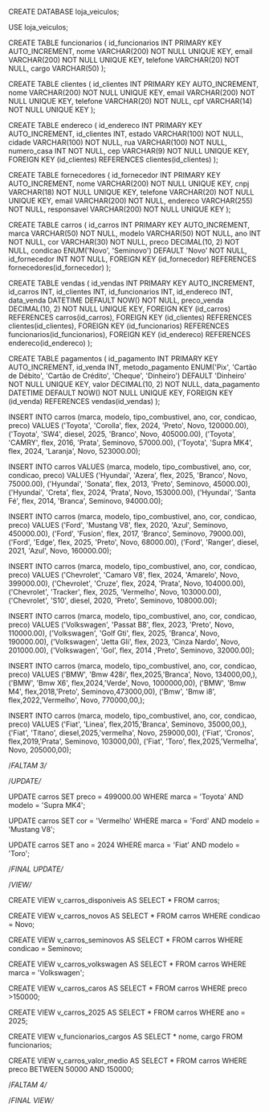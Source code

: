 CREATE DATABASE loja_veiculos;

USE loja_veiculos;

CREATE TABLE funcionarios (
id_funcionarios INT PRIMARY KEY AUTO_INCREMENT,
nome VARCHAR(200) NOT NULL UNIQUE KEY,
email VARCHAR(200) NOT NULL UNIQUE KEY,
telefone VARCHAR(20) NOT NULL,
cargo VARCHAR(50)
);

CREATE TABLE clientes (
id_clientes INT PRIMARY KEY AUTO_INCREMENT,
nome VARCHAR(200) NOT NULL UNIQUE KEY,
email VARCHAR(200) NOT NULL UNIQUE KEY,
telefone VARCHAR(20) NOT NULL,
cpf VARCHAR(14) NOT NULL UNIQUE KEY
);

CREATE TABLE endereco (
id_endereco INT PRIMARY KEY AUTO_INCREMENT,
id_clientes INT,
estado VARCHAR(100)  NOT NULL,
cidade VARCHAR(100)  NOT NULL,
rua VARCHAR(100)  NOT NULL,
numero_casa INT  NOT NULL,
cep VARCHAR(9) NOT NULL UNIQUE KEY,
FOREIGN KEY (id_clientes) REFERENCES clientes(id_clientes)
);

CREATE TABLE fornecedores (
id_fornecedor INT PRIMARY KEY AUTO_INCREMENT,
nome VARCHAR(200) NOT NULL UNIQUE KEY,
cnpj VARCHAR(18) NOT NULL UNIQUE KEY,
telefone VARCHAR(20) NOT NULL UNIQUE KEY,
email VARCHAR(200) NOT NULL,
endereco VARCHAR(255)  NOT NULL,
responsavel VARCHAR(200)  NOT NULL UNIQUE KEY
);

CREATE TABLE carros (
id_carros INT PRIMARY KEY AUTO_INCREMENT,
marca VARCHAR(50)  NOT NULL,
modelo VARCHAR(50)  NOT NULL,
ano INT  NOT NULL,
cor VARCHAR(30)  NOT NULL,
preco DECIMAL(10, 2)  NOT NULL,
condicao ENUM('Novo', 'Seminovo') DEFAULT 'Novo' NOT NULL,
id_fornecedor INT NOT NULL,
FOREIGN KEY (id_fornecedor) REFERENCES fornecedores(id_fornecedor)
);

CREATE TABLE vendas (
id_vendas INT PRIMARY KEY AUTO_INCREMENT,
id_carros INT,
id_clientes INT,
id_funcionarios INT,
id_endereco INT,
data_venda DATETIME DEFAULT NOW() NOT NULL,
preco_venda DECIMAL(10, 2)  NOT NULL UNIQUE KEY,
FOREIGN KEY (id_carros) REFERENCES carros(id_carros),
FOREIGN KEY (id_clientes) REFERENCES clientes(id_clientes),
FOREIGN KEY (id_funcionarios) REFERENCES funcionarios(id_funcionarios),
FOREIGN KEY (id_endereco) REFERENCES endereco(id_endereco)
);

CREATE TABLE pagamentos (
id_pagamento INT PRIMARY KEY AUTO_INCREMENT,
id_venda INT,
metodo_pagamento ENUM('Pix', 'Cartão de Débito', 'Cartão de Crédito', 'Cheque', 'Dinheiro') DEFAULT 'Dinheiro' NOT NULL UNIQUE KEY,
valor DECIMAL(10, 2) NOT NULL,
data_pagamento DATETIME DEFAULT NOW() NOT NULL UNIQUE KEY,
FOREIGN KEY (id_venda) REFERENCES vendas(id_vendas)
);

INSERT INTO carros (marca, modelo, tipo_combustivel, ano, cor, condicao, preco) VALUES
('Toyota', 'Corolla', flex, 2024, 'Preto', Novo, 120000.00),
('Toyota', 'SW4', diesel, 2025, 'Branco', Novo, 405000.00),
('Toyota', 'CAMRY', flex, 2016, 'Prata', Seminovo, 57000.00),
('Toyota', 'Supra MK4', flex, 2024, 'Laranja', Novo, 523000.00);

INSERT INTO carros VALUES (marca, modelo, tipo_combustivel, ano, cor, condicao, preco) VALUES
('Hyundai', 'Azera', flex, 2025, 'Branco', Novo, 75000.00),
('Hyundai', 'Sonata', flex, 2013, 'Preto', Seminovo, 45000.00),
('Hyundai', 'Creta', flex, 2024, 'Prata', Novo, 153000.00),
('Hyundai', 'Santa Fé', flex, 2014, 'Branca', Seminovo, 94000.00);

INSERT INTO carros (marca, modelo, tipo_combustivel, ano, cor, condicao, preco) VALUES
('Ford', 'Mustang V8', flex, 2020, 'Azul', Seminovo, 450000.00),
('Ford', 'Fusion', flex, 2017, 'Branco', Seminovo, 79000.00),
('Ford', 'Edge', flex, 2025, 'Preto', Novo, 68000.00),
('Ford', 'Ranger', diesel, 2021, 'Azul', Novo, 160000.00);

INSERT INTO carros (marca, modelo, tipo_combustivel, ano, cor, condicao, preco) VALUES
('Chevrolet', 'Camaro V8', flex, 2024, 'Amarelo', Novo, 399000.00),
('Chevrolet', 'Cruze', flex, 2024, 'Prata', Novo, 104000.00),
('Chevrolet', 'Tracker', flex, 2025, 'Vermelho', Novo, 103000.00),
('Chevrolet', 'S10', diesel, 2020, 'Preto', Seminovo, 108000.00);

INSERT INTO carros (marca, modelo, tipo_combustivel, ano, cor, condicao, preco) VALUES
('Volkswagen', 'Passat B8', flex, 2023, 'Preto', Novo, 110000.00),
('Volkswagen', 'Golf Gti', flex, 2025, 'Branca', Novo, 190000.00),
('Volkswagen', 'Jetta Gli', flex, 2023, 'Cinza Nardo', Novo, 201000.00),
('Volkswagen', 'Gol', flex, 2014 ,'Preto', Seminovo, 32000.00);

INSERT INTO carros (marca, modelo, tipo_combustivel, ano, cor, condicao, preco) VALUES
('BMW', 'Bmw 428i', flex,2025,'Branca', Novo, 134000,00,),
('BMW', 'Bmw X6', flex,2024,'Verde', Novo, 1000000,00),
('BMW', 'Bmw M4', flex,2018,'Preto', Seminovo,473000,00),
('Bmw', 'Bmw i8', flex,2022,'Vermelho', Novo, 770000,00,);

INSERT INTO carros (marca, modelo, tipo_combustivel, ano, cor, condicao, preco) VALUES
('Fiat', 'Linea', flex,2015,'Branca', Seminovo, 35000,00,),
('Fiat', 'Titano', diesel,2025,'vermelha', Novo, 259000,00),
('Fiat', 'Cronos', flex,2019,'Prata', Seminovo, 103000,00),
('Fiat', 'Toro', flex,2025,'Vermelha', Novo, 205000,00);

/*FALTAM 3/*

/*UPDATE/*

UPDATE carros
SET preco = 499000.00
WHERE marca = 'Toyota' AND modelo = 'Supra MK4';

UPDATE carros
SET cor = 'Vermelho'
WHERE marca = 'Ford' AND modelo = 'Mustang V8';

UPDATE carros
SET ano = 2024
WHERE marca = 'Fiat' AND modelo = 'Toro';

/*FINAL UPDATE/*

/*VIEW/*

CREATE VIEW v_carros_disponiveis AS
SELECT * FROM carros;

CREATE VIEW v_carros_novos AS
SELECT * FROM carros
WHERE condicao = Novo;

CREATE VIEW v_carros_seminovos AS
SELECT * FROM carros
WHERE condicao = Seminovo;

CREATE VIEW v_carros_volkswagen AS
SELECT * FROM carros
WHERE marca = 'Volkswagen';

CREATE VIEW v_carros_caros AS
SELECT * FROM carros
WHERE preco >150000;

CREATE VIEW v_carros_2025 AS
SELECT * FROM carros
WHERE ano = 2025;

CREATE VIEW v_funcionarios_cargos AS
SELECT * nome, cargo FROM funcionarios;

CREATE VIEW v_carros_valor_medio AS
SELECT * FROM carros 
WHERE preco BETWEEN 50000 AND 150000;

/*FALTAM 4/*

/*FINAL VIEW/*

